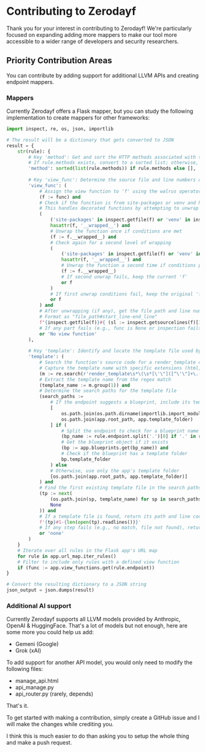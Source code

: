 # Contributing to Zerodayf

Thank you for your interest in contributing to Zerodayf! We're particularly focused on expanding adding more mappers to make our tool more accessible to a wider range of developers and security researchers.

## Priority Contribution Areas
You can contribute by adding support for additional LLVM APIs and creating endpoint mappers.


### Mappers
Currently Zerodayf offers a Flask mapper, but you can study the following implementation to create mappers for other frameworks:
```py
import inspect, re, os, json, importlib

# The result will be a dictionary that gets converted to JSON
result = {
    str(rule): {
        # Key 'method': Get and sort the HTTP methods associated with the rule/endpoint
        # If rule.methods exists, convert to a sorted list; otherwise, use an empty list
        'method': sorted(list(rule.methods)) if rule.methods else [],
        
        # Key 'view_func': Determine the source file and line numbers of the view function
        'view_func': (
            # Assign the view function to 'f' using the walrus operator
            (f := func) and
            # Check if the function is from site-packages or venv and has a __wrapped__ attribute
            # This handles decorated functions by attempting to unwrap them
            (
                ('site-packages' in inspect.getfile(f) or 'venv' in inspect.getfile(f)) and
                hasattr(f, '__wrapped__') and
                # Unwrap the function once if conditions are met
                (f := f.__wrapped__) and
                # Check again for a second level of wrapping
                (
                    ('site-packages' in inspect.getfile(f) or 'venv' in inspect.getfile(f)) and
                    hasattr(f, '__wrapped__') and
                    # Unwrap the function a second time if conditions persist
                    (f := f.__wrapped__)
                    # If second unwrap fails, keep the current 'f'
                    or f
                )
                # If first unwrap conditions fail, keep the original 'f'
                or f
            ) and
            # After unwrapping (if any), get the file path and line numbers
            # Format as "file_path#start_line-end_line"
            f"{inspect.getfile(f)}#{ (sl := inspect.getsourcelines(f)[1]) }-{ (sl + len(inspect.getsourcelines(f)[0]) - 1) }"
            # If any part fails (e.g., func is None or inspection fails), return this string
            or 'No view function'
        ),
        
        # Key 'template': Identify and locate the template file used by the view function
        'template': (
            # Search the function's source code for a render_template call
            # Capture the template name with specific extensions (html, jsx, ts, j2, twig)
            (m := re.search(r'render_template\s*\(\s*[\'\"]([^\'\"]+\.(?:html|jsx|ts|j2|twig))[\'\"]', inspect.getsource(f))) and
            # Extract the template name from the regex match
            (template_name := m.group(1)) and
            # Determine the search paths for the template file
            (search_paths := 
                # If the endpoint suggests a blueprint, include its template folder
                [
                    os.path.join(os.path.dirname(importlib.import_module(bp.import_name).__file__), bp.template_folder),
                    os.path.join(app.root_path, app.template_folder)
                ] if (
                    # Split the endpoint to check for a blueprint name
                    (bp_name := rule.endpoint.split('.')[0] if '.' in rule.endpoint else None) and
                    # Get the blueprint object if it exists
                    (bp := app.blueprints.get(bp_name)) and
                    # Check if the blueprint has a template folder
                    bp.template_folder
                ) else
                # Otherwise, use only the app's template folder
                [os.path.join(app.root_path, app.template_folder)]
            ) and
            # Find the first existing template file in the search paths
            (tp := next(
                (os.path.join(sp, template_name) for sp in search_paths if os.path.exists(os.path.join(sp, template_name))),
                None
            )) and
            # If a template file is found, return its path and line count
            f'{tp}#1-{len(open(tp).readlines())}'
            # If any step fails (e.g., no match, file not found), return 'none'
            or 'none'
        )
    }
    # Iterate over all rules in the Flask app's URL map
    for rule in app.url_map.iter_rules()
    # Filter to include only rules with a defined view function
    if (func := app.view_functions.get(rule.endpoint))
}

# Convert the resulting dictionary to a JSON string
json_output = json.dumps(result)
```


### Additional AI support
Currently Zerodayf supports all LLVM models provided by Anthropic, OpenAI & HuggingFace. That's a lot of models but not enough, here are some more you could help us add:
- Gemeni (Google)
- Grok (xAI)

To add support for another API model, you would only need to modify the following files:
- manage_api.html
- api_manage.py
- api_router.py (rarely, depends)


That's it.


To get started with making a contribution, simply create a GitHub issue and I will make the changes while crediting you.

I think this is much easier to do than asking you to setup the whole thing and make a push request. 


